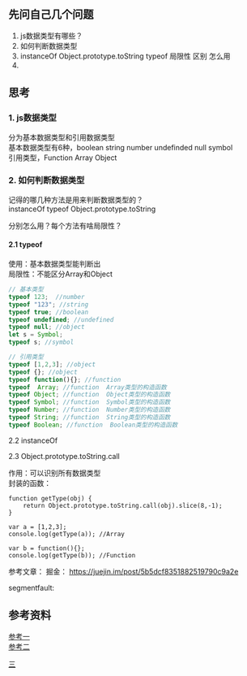 ## 先问自己几个问题
1. js数据类型有哪些？
2. 如何判断数据类型
3. instanceOf Object.prototype.toString typeof 局限性 区别 怎么用
4. 


## 思考
### 1. js数据类型
   分为基本数据类型和引用数据类型  
	基本数据类型有6种，boolean string number undefinded null symbol  
	引用类型，Function Array Object  
	
### 2. 如何判断数据类型
记得的哪几种方法是用来判断数据类型的？  
instanceOf typeof Object.prototype.toString

分别怎么用？每个方法有啥局限性？

#### 2.1 typeof
使用：基本数据类型能判断出  
局限性：不能区分Array和Object  

```js
// 基本类型
typeof 123;  //number
typeof "123"; //string
typeof true; //boolean
typeof undefined; //undefined
typeof null; //object
let s = Symbol;
typeof s; //symbol

// 引用类型
typeof [1,2,3]; //object
typeof {}; //object
typeof function(){}; //function
typeof  Array; //function  Array类型的构造函数
typeof Object; //function  Object类型的构造函数
typeof Symbol; //function  Symbol类型的构造函数
typeof Number; //function  Number类型的构造函数
typeof String; //function  String类型的构造函数
typeof Boolean; //function  Boolean类型的构造函数

```

2.2 instanceOf

2.3 Object.prototype.toString.call  

作用：可以识别所有数据类型  
封装的函数：

```
function getType(obj) {
    return Object.prototype.toString.call(obj).slice(8,-1);
}

var a = [1,2,3];
console.log(getType(a)); //Array 

var b = function(){};
console.log(getType(b)); //Function
```






参考文章：
掘金：
https://juejin.im/post/5b5dcf8351882519790c9a2e


segmentfault:




## 参考资料
[参考一](https://juejin.im/post/5beb93de6fb9a049c30ac9ee)  
[参考二](https://juejin.im/post/5b5dcf8351882519790c9a2e)

[三](https://juejin.im/post/5b304fbef265da59a76c94a6)

